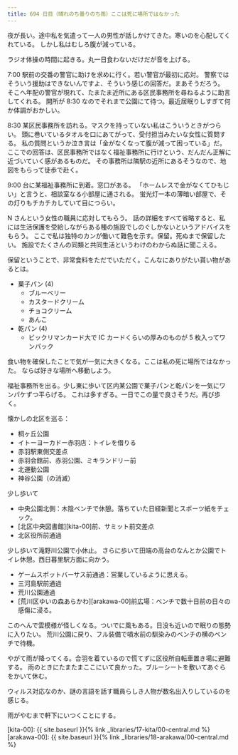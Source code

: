 ```yaml
---
title: 694 日目（晴れのち曇りのち雨）ここは死に場所ではなかった
---
```


夜が長い。途中私を気遣って一人の男性が話しかけてきた。寒いのを心配してくれている。
しかし私はむしろ腹が減っている。

ラジオ体操の時間に起きる。丸一日食わないだけだが音を上げる。

7:00 駅前の交番の警官に助けを求めに行く。若い警官が最初に応対。
警察ではそういう援助はできないんですよ、そういう感じの回答だ。まあそうだろう。
そこへ年配の警官が現れて、たまたま近所にある区民事務所を尋ねるように助言してくれる。
開所が 8:30 なのでそれまで公園にて待つ。最近居眠りしすぎて何か体調がおかしい。

8:30 某区民事務所を訪れる。マスクを持っていない私はこういうときがつらい。
頭に巻いているタオルを口にあてがって、受付担当みたいな女性に質問する。
私の質問というか泣き言は「金がなくなって腹が減って困っている」だ。
ここでの回答は、区民事務所ではなく福祉事務所に行けという、だんだん正解に近づいていく感があるものだ。
その事務所は隣駅の近所にあるそうなので、地図をもらって徒歩で赴く。

9:00 台に某福祉事務所に到着。窓口がある。
「ホームレスで金がなくてひもじい」と言うと、相談室なる小部屋に通される。
蛍光灯一本の薄暗い部屋で、その灯りもチカチカしていて目につらい。

N さんという女性の職員に応対してもらう。
話の詳細をすべて省略すると、私には生活保護を受給しながらある種の施設でしのぐしかないというアドバイスをもらう。
ここで私は独特のカンが働いて難色を示す。保留。死ぬまで保留したい。
施設でたくさんの同類と共同生活というわけのわからぬ話に聞こえる。

保留ということで、非常食料をただでいただく。こんなにありがたい貰い物があるとは。

* 菓子パン (4)
  * ブルーベリー
  * カスタードクリーム
  * チョコクリーム
  * あんこ
* 乾パン (4)
  * ビックリマンカード大で IC カードくらいの厚みのものが 5 枚入ってワンパック

食い物を確保したことで気が一気に大きくなる。ここは私の死に場所ではなかった。
ならば好きな場所へ移動しよう。

福祉事務所を出る。少し東に歩いて区内某公園で菓子パンと乾パンを一気にワンパケずつ平らげる。
これは多すぎる。一日でこの量で良さそうだ。再び歩く。

懐かしの北区を巡る：

* 桐ヶ丘公園
* イトーヨーカドー赤羽店：トイレを借りる
* 赤羽駅東側交差点
* 赤羽会館前、赤羽公園、ミキランドリー前
* 北運動公園
* 神谷公園（の消滅）

少し歩いて

* 中央公園北側：木陰ベンチで休憩。落ちていた日経新聞とスポーツ紙をチェック。
* [北区中央図書館][kita-00]前、サミット前交差点
* 北区役所前通過

少し歩いて滝野川公園で小休止。
さらに歩いて田端の高台のなんとか公園でトイレ休憩。西日暮里駅方面に向かう。

* ゲームスポットバーサス前通過：営業しているように思える。
* 三河島駅前通過
* 荒川公園通過
* [荒川区ゆいの森あらかわ][arakawa-00]前広場：ベンチで数十日前の日々の感傷に浸る。

このへんで雲模様が怪しくなる。ついでに風もある。日没も近いので眠りの態勢に入りたい。
荒川公園に戻り、フル装備で噴水前の馴染みのベンチの横のベンチで待機。

やがて雨が降ってくる。合羽を着ているので慌てずに区役所自転車置き場に避難する。
雨のときにたまたまここにいて良かった。ブルーシートを敷いてあぐらをかいて休む。

ウィルス対応なのか、謎の言語を話す職員らしき人物が数名出入りしているのを感じる。

雨がやむまで軒下にいつくことにする。

[kita-00]: {{ site.baseurl }}{% link _libraries/17-kita/00-central.md %}
[arakawa-00]: {{ site.baseurl }}{% link _libraries/18-arakawa/00-central.md %}

